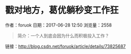 # 戳对地方，葛优躺秒变工作狂
作者：foruok
日期：2017-06-28 12:50
浏览量：2558
> 简介：一个人到底会因为什么而积极投入工作？

 链接：http://blog.csdn.net/foruok/article/details/73825687
